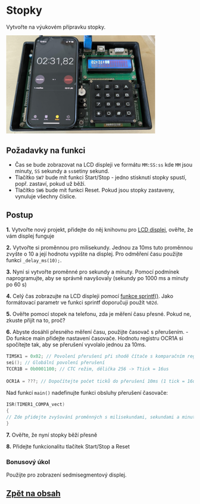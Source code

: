 # Stopky

Vytvořte na výukovém přípravku stopky. 

<img src="img/19_Stopky_2.png" width="400"/>


## Požadavky na funkci

- Čas se bude zobrazovat na LCD displeji ve formátu ```MM:SS:ss``` kde ```MM``` jsou minuty, ```SS``` sekundy a ```ss```setiny sekund.
- Tlačítko ```SW7``` bude mít funkci Start/Stop - jedno stisknutí stopky spustí, popř. zastaví, pokud už běží.
- Tlačítko ```SW6``` bude mít funkci Reset. Pokud jsou stopky zastaveny, vynuluje všechny číslice.


## Postup

**1.** Vytvořte nový projekt, přidejte do něj knihovnu pro [LCD displej](https://tomaschovanec.github.io/MIT/12_LCD.html), ověřte, že vám displej funguje

**2.** Vytvořte si proměnnou pro milisekundy. Jednou za 10ms tuto proměnnou zvyšte o 10 a její hodnotu vypište na displej. Pro odměření času použijte funkci ```_delay_ms(10);```.

**3.** Nyní si vytvořte proměnné pro sekundy a minuty. Pomocí podmínek naprogramujte, aby se správně navyšovaly (sekundy po 1000 ms a minuty po 60 s)

**4.** Celý čas zobrazujte na LCD displeji pomocí [funkce sprintf()](https://github.com/TomasChovanec/MIT/blob/main/12_LCD.md#ascii-k%C3%B3d-funkce-sprintf). Jako formátovací parametr ve funkci sprintf doporučuji použít ```%02d```.

**5.** Ověřte pomocí stopek na telefonu, zda je měření času přesné. Pokud ne, zkuste přijít na to, proč?

**6.** Abyste dosáhli přesného měření času, použijte časovač s přerušením.
    - Do funkce main přidejte nastavení časovače. Hodnotu registru OCR1A si spočítejte tak, aby se přerušení vyvolalo jednou za 10ms.

```c
TIMSK1 = 0x02; // Povolení přerušení při shodě čítače s komparačním registrem OCR1A
sei(); // Globální povolení přerušení
TCCR1B = 0b0001100; // CTC režim, dělička 256 -> Ttick = 16us

OCR1A = ???; // Dopočítejte počet ticků do přerušení 10ms (1 tick = 16us)
```

Nad funkcí ```main()``` nadefinujte funkci obsluhy přerušení časovače:
  
```c
ISR(TIMER1_COMPA_vect)
{
// Zde přidejte zvyšování proměnných s milisekundami, sekundami a minutami
}
```

**7.** Ověřte, že nyní stopky běží přesně

**8.** Přidejte funkcionalitu tlačítek Start/Stop a Reset



### Bonusový úkol
Použijte pro zobrazení sedmisegmentový displej.


## [Zpět na obsah](README.md)
